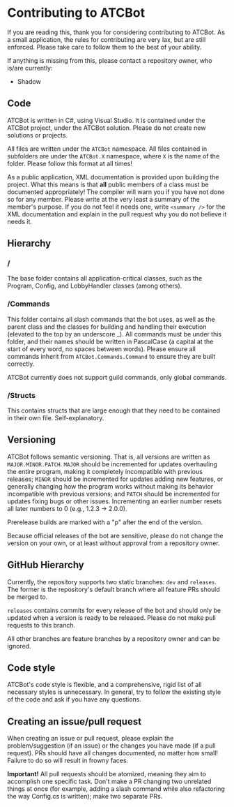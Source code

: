 # Contributing to ATCBot

If you are reading this, thank you for considering contributing to ATCBot. As a small application, the rules for contributing are very lax, but are still enforced. Please take care to follow them to the best of your ability.

If anything is missing from this, please contact a repository owner, who is/are currently:
- Shadow

## Code

ATCBot is written in C#, using Visual Studio. It is contained under the ATCBot project, under the ATCBot solution. Please do not create new solutions or projects.

All files are written under the `ATCBot` namespace. All files contained in subfolders are under the `ATCBot.X` namespace, where `X` is the name of the folder. Please follow this format at all times!

As a public application, XML documentation is provided upon building the project. What this means is that **all** public members of a class must be documented appropriately! The compiler will warn you if you have not done so for any member. Please write at the very least a summary of the member's purpose. If you do not feel it needs one, write `<summary />` for the XML documentation and explain in the pull request why you do not believe it needs it.

## Hierarchy

### /

The base folder contains all application-critical classes, such as the Program, Config, and LobbyHandler classes (among others).

### /Commands

This folder contains all slash commands that the bot uses, as well as the parent class and the classes for building and handling their execution (elevated to the top by an underscore _). All commands must be under this folder, and their names should be written in PascalCase (a capital at the start of every word, no spaces between words). Please ensure all commands inherit from `ATCBot.Commands.Command` to ensure they are built correctly.

ATCBot currently does not support guild commands, only global commands.

### /Structs

This contains structs that are large enough that they need to be contained in their own file. Self-explanatory.

## Versioning

ATCBot follows semantic versioning. That is, all versions are written as `MAJOR.MINOR.PATCH`. `MAJOR` should be incremented for updates overhauling the entire program, making it completely incompatible with previous releases; `MINOR` should be incremented for updates adding new features, or generally changing how the program works without making its behavior incompatible with previous versions; and `PATCH` should be incremented for updates fixing bugs or other issues. Incrementing an earlier number resets all later numbers to 0 (e.g., 1.2.3 -> 2.0.0).

Prerelease builds are marked with a "p" after the end of the version.

Because official releases of the bot are sensitive, please do not change the version on your own, or at least without approval from a repository owner.

## GitHub Hierarchy

Currently, the repository supports two static branches: `dev` and `releases`. The former is the repository's default branch where all feature PRs should be merged to.

`releases` contains commits for every release of the bot and should only be updated when a version is ready to be released. Please do not make pull requests to this branch.

All other branches are feature branches by a repository owner and can be ignored.

## Code style

ATCBot's code style is flexible, and a comprehensive, rigid list of all necessary styles is unnecessary. In general, try to follow the existing style of the code and ask if you have any questions.

## Creating an issue/pull request

When creating an issue or pull request, please explain the problem/suggestion (if an issue) or the changes you have made (if a pull request). PRs should have all changes documented, no matter how small! Failure to do so will result in frowny faces.

**Important!** All pull requests should be atomized, meaning they aim to accomplish one specific task. Don't make a PR changing two unrelated things at once (for example, adding a slash command while also refactoring the way Config.cs is written); make two separate PRs.
